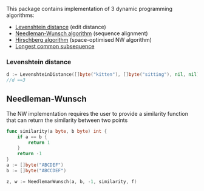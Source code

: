 This package contains implementation of 3 dynamic programming algorithms:

- [Levenshtein distance](https://en.wikipedia.org/wiki/Levenshtein_distance) (edit distance)
- [Needleman-Wunsch algorithm](https://en.wikipedia.org/wiki/Needleman%E2%80%93Wunsch_algorithm) (sequence alignment)
- [Hirschberg algorithm](https://en.wikipedia.org/wiki/Hirschberg%27s_algorithm) (space-optimised NW algorithm)
- [Longest common subsequence](https://en.wikipedia.org/wiki/Longest_common_subsequence_problem)

### Levenshtein distance

```go
d := LevenshteinDistance([]byte("kitten"), []byte("sitting"), nil, nil)
//d ==3
```

## Needleman-Wunsch
The NW implementation requires the user to provide a similarity function that can return the similarity between two points
```go
func similarity(a byte, b byte) int {
	if a == b {
		return 1
	}
	return -1
}
a := []byte("ABCDEF")
b := []byte("ABCCDEF")

z, w := NeedlemanWunsch(a, b, -1, similarity, f)

```

